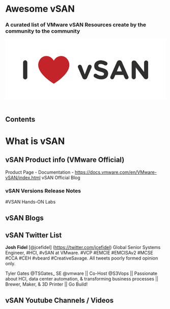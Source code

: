 # Awesome vSAN

### A curated list of VMware vSAN Resources create by the community to the community

<div align="center">
	<img src="media/i-love-vsan.png" alt="I Love vSAN">
	<br>
	<br>
	<p>
</div>


## Contents

# What is vSAN

## vSAN Product info (VMware Official)

Product Page - 
Documentation - https://docs.vmware.com/en/VMware-vSAN/index.html
vSAN Official Blog

### vSAN Versions Release Notes

#VSAN Hands-ON Labs

## vSAN Blogs

## vSAN Twitter List

**Josh Fidel**
[@jcefidel] (https://twitter.com/jcefidel)
Global Senior Systems Engineer, #HCI, #vSAN at VMware. #VCP #EMCIE #EMCISAv2 #MCSE #CCA #CEH #vbeard #CreativeSavage. All tweets poorly formed opinion only.

Tyler Gates
@TSGates_
SE @vmware || Co-Host @S3Vops || Passionate about HCI, data center automation, & transforming business processes || Brewer, Maker, & 3D Printer || Go Build!


## vSAN Youtube Channels / Videos

